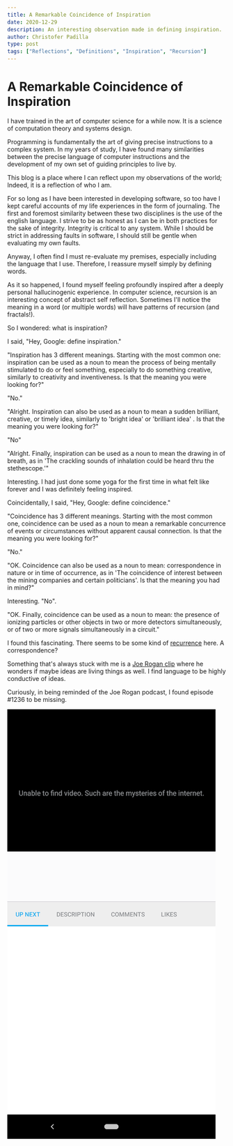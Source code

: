 ```yaml
---
title: A Remarkable Coincidence of Inspiration
date: 2020-12-29
description: An interesting observation made in defining inspiration.
author: Christofer Padilla
type: post
tags: ["Reflections", "Definitions", "Inspiration", "Recursion"]
---
```


# A Remarkable Coincidence of Inspiration

I have trained in the art of computer science for a while now. It is a science of computation theory and systems design.

Programming is fundamentally the art of giving precise instructions to a complex system. In my years of study, I have found many similarities between the precise language of computer instructions and the development of my own set of guiding principles to live by.

This blog is a place where I can reflect upon my observations of the world; Indeed, it is a reflection of who I am.

For so long as I have been interested in developing software, so too have I kept careful accounts of my life experiences in the form of journaling. The first and foremost similarity between these two disciplines is the use of the english language. I strive to be as honest as I can be in both practices for the sake of integrity. Integrity is critical to any system. While I should be strict in addressing faults in software, I should still be gentle when evaluating my own faults.

Anyway, I often find I must re-evaluate my premises, especially including the language that I use. Therefore, I reassure myself simply by defining words.

As it so happened, I found myself feeling profoundly inspired after a deeply personal hallucinogenic experience. In computer science, recursion is an interesting concept of abstract self reflection. Sometimes I'll notice the meaning in a word (or multiple words) will have patterns of recursion (and fractals!).

So I wondered: what is inspiration?

I said, "Hey, Google: define inspiration."

"Inspiration has 3 different meanings. Starting with the most common one: inspiration can be used as a noun to mean the process of being mentally stimulated to do or feel something, especially to do something creative, similarly to creativity and inventiveness. Is that the meaning you were looking for?"

"No."

"Alright. Inspiration can also be used as a noun to mean a sudden brilliant, creative, or timely idea, similarly to 'bright idea' or 'brilliant idea' . Is that the meaning you were looking for?"

"No"

"Alright. Finally, inspiration can be used as a noun to mean the drawing in of breath, as in 'The crackling sounds of inhalation could be heard thru the stethescope.'"

Interesting. I had just done some yoga for the first time in what felt like forever and I was definitely feeling inspired.

Coincidentally, I said, "Hey, Google: define coincidence."

"Coincidence has 3 different meanings. Starting with the most common one, coincidence can be used as a noun to mean a remarkable concurrence of events or circumstances without apparent causal connection. Is that the meaning you were looking for?"

"No."

"OK. Coincidence can also be used as a noun to mean: correspondence in nature or in time of occurrence, as in 'The coincidence of interest between the mining companies and certain politicians'. Is that the meaning you had in mind?"

Interesting. "No".

"OK. Finally, coincidence can be used as a noun to mean: the presence of ionizing particles or other objects in two or more detectors simultaneously, or of two or more signals simultaneously in a circuit."

I found this fascinating. There seems to be some kind of [recurrence](https://www.google.com/search?q=recursion) here. A correspondence?

Something that's always stuck with me is a [Joe Rogan clip](https://www.youtube.com/watch?v=m9jvdaxdRjo) where he wonders if maybe ideas are living things as well. I find language to be highly conductive of ideas.

Curiously, in being reminded of the Joe Rogan podcast, I found episode #1236 to be missing.

![Such are the mysteries of the internet](/images/mystery.png)

<TagLinks />

<Comments />




